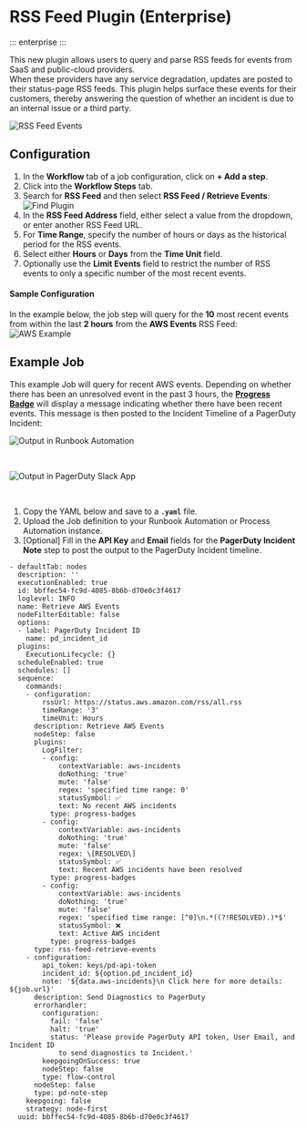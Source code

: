 # RSS Feed Plugin (Enterprise)
::: enterprise
:::

This new plugin allows users to query and parse RSS feeds for events from SaaS and public-cloud providers.  
When these providers have any service degradation, updates are posted to their status-page RSS feeds.
This plugin helps surface these events for their customers, thereby answering the question of whether an incident is due to an internal issue or a third party.

![RSS Feed Events](@assets/img/rss-feed-output.png)<br>

## Configuration

1. In the **Workflow** tab of a job configuration, click on **+ Add a step**.
2. Click into the **Workflow Steps** tab.
3. Search for **RSS Feed** and then select **RSS Feed / Retrieve Events**:
![Find Plugin](@assets/img/rss-feed-find-plugin.png)<br>
4. In the **RSS Feed Address** field, either select a value from the dropdown, or enter another RSS Feed URL.
5. For **Time Range**, specify the number of hours or days as the historical period for the RSS events.
6. Select either **Hours** or **Days** from the **Time Unit** field.
7. Optionally use the **Limit Events** field to restrict the number of RSS events to only a specific number of the most recent events.

#### Sample Configuration
In the example below, the job step will query for the **10** most recent events from within the last **2 hours** from the **AWS Events** RSS Feed:
![AWS Example](@assets/img/rss-feed-aws-example.png)<br>

## Example Job

This example Job will query for recent AWS events.  Depending on whether there has been an unresolved event in the past 3 hours, the [**Progress Badge**](/manual/log-filters/progress-badge.html)
will display a message indicating whether there have been recent events.  This message is then posted to the Incident Timeline of a PagerDuty Incident:

![Output in Runbook Automation](@assets/img/rss-feed-output-in-rba.png)

<br>

![Output in PagerDuty Slack App](@assets/img/rss-feed-output-in-slack.png)

<br>

1. Copy the YAML below and save to a **`.yaml`** file.  
2. Upload the Job definition to your Runbook Automation or Process Automation instance.
3. [Optional] Fill in the **API Key** and **Email** fields for the **PagerDuty Incident Note** step to post the output to the PagerDuty Incident timeline.

```
- defaultTab: nodes
  description: ''
  executionEnabled: true
  id: bbffec54-fc9d-4085-8b6b-d70e0c3f4617
  loglevel: INFO
  name: Retrieve AWS Events
  nodeFilterEditable: false
  options:
  - label: PagerDuty Incident ID
    name: pd_incident_id
  plugins:
    ExecutionLifecycle: {}
  scheduleEnabled: true
  schedules: []
  sequence:
    commands:
    - configuration:
        rssUrl: https://status.aws.amazon.com/rss/all.rss
        timeRange: '3'
        timeUnit: Hours
      description: Retrieve AWS Events
      nodeStep: false
      plugins:
        LogFilter:
        - config:
            contextVariable: aws-incidents
            doNothing: 'true'
            mute: 'false'
            regex: 'specified time range: 0'
            statusSymbol: ✅
            text: No recent AWS incidents
          type: progress-badges
        - config:
            contextVariable: aws-incidents
            doNothing: 'true'
            mute: 'false'
            regex: \[RESOLVED\]
            statusSymbol: ✅
            text: Recent AWS incidents have been resolved
          type: progress-badges
        - config:
            contextVariable: aws-incidents
            doNothing: 'true'
            mute: 'false'
            regex: 'specified time range: [^0]\n.*((?!RESOLVED).)*$'
            statusSymbol: ❌
            text: Active AWS incident
          type: progress-badges
      type: rss-feed-retrieve-events
    - configuration:
        api_token: keys/pd-api-token
        incident_id: ${option.pd_incident_id}
        note: '${data.aws-incidents}\n Click here for more details: ${job.url}'
      description: Send Diagnostics to PagerDuty
      errorhandler:
        configuration:
          fail: 'false'
          halt: 'true'
          status: 'Please provide PagerDuty API token, User Email, and Incident ID
            to send diagnostics to Incident.'
        keepgoingOnSuccess: true
        nodeStep: false
        type: flow-control
      nodeStep: false
      type: pd-note-step
    keepgoing: false
    strategy: node-first
  uuid: bbffec54-fc9d-4085-8b6b-d70e0c3f4617
```

